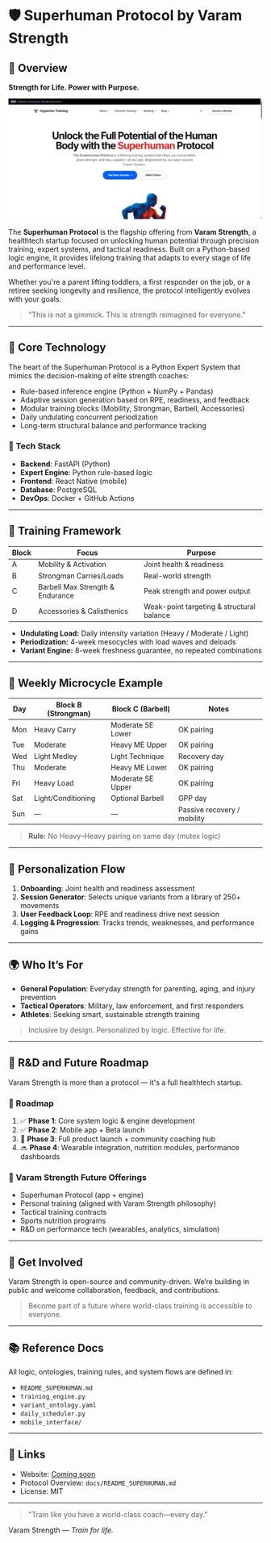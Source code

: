 # 🛡️ Superhuman Protocol by Varam Strength

## 🚀 Overview

**Strength for Life. Power with Purpose.**

![Superhuman Protocol](https://github.com/juheekim1217/hts/blob/main/src/assets/images/htscreenshot.png)

The **Superhuman Protocol** is the flagship offering from **Varam Strength**, a healthtech startup focused on unlocking human potential through precision training, expert systems, and tactical readiness. Built on a Python-based logic engine, it provides lifelong training that adapts to every stage of life and performance level.

Whether you're a parent lifting toddlers, a first responder on the job, or a retiree seeking longevity and resilience, the protocol intelligently evolves with your goals.

> "This is not a gimmick. This is strength reimagined for everyone."

---

## 🧠 Core Technology

The heart of the Superhuman Protocol is a Python Expert System that mimics the decision-making of elite strength coaches:

* Rule-based inference engine (Python + NumPy + Pandas)
* Adaptive session generation based on RPE, readiness, and feedback
* Modular training blocks (Mobility, Strongman, Barbell, Accessories)
* Daily undulating concurrent periodization
* Long-term structural balance and performance tracking

### 🔧 Tech Stack

* **Backend**: FastAPI (Python)
* **Expert Engine**: Python rule-based logic
* **Frontend**: React Native (mobile)
* **Database**: PostgreSQL
* **DevOps**: Docker + GitHub Actions

---

## 🧱 Training Framework

| Block | Focus                            | Purpose                                   |
| ----- | -------------------------------- | ----------------------------------------- |
| A     | Mobility & Activation            | Joint health & readiness                  |
| B     | Strongman Carries/Loads          | Real-world strength                       |
| C     | Barbell Max Strength & Endurance | Peak strength and power output            |
| D     | Accessories & Calisthenics       | Weak-point targeting & structural balance |

* **Undulating Load:** Daily intensity variation (Heavy / Moderate / Light)
* **Periodization:** 4-week mesocycles with load waves and deloads
* **Variant Engine:** 8-week freshness guarantee, no repeated combinations

---

## 📆 Weekly Microcycle Example

| Day | Block B (Strongman) | Block C (Barbell) | Notes                       |
| --- | ------------------- | ----------------- | --------------------------- |
| Mon | Heavy Carry         | Moderate SE Lower | OK pairing                  |
| Tue | Moderate            | Heavy ME Upper    | OK pairing                  |
| Wed | Light Medley        | Light Technique   | Recovery day                |
| Thu | Moderate            | Heavy ME Lower    | OK pairing                  |
| Fri | Heavy Load          | Moderate SE Upper | OK pairing                  |
| Sat | Light/Conditioning  | Optional Barbell  | GPP day                     |
| Sun | —                   | —                 | Passive recovery / mobility |

> **Rule:** No Heavy–Heavy pairing on same day (mutex logic)

---

## 🔄 Personalization Flow

1. **Onboarding**: Joint health and readiness assessment
2. **Session Generator**: Selects unique variants from a library of 250+ movements
3. **User Feedback Loop**: RPE and readiness drive next session
4. **Logging & Progression**: Tracks trends, weaknesses, and performance gains

---

## 🌍 Who It’s For

* **General Population**: Everyday strength for parenting, aging, and injury prevention
* **Tactical Operators**: Military, law enforcement, and first responders
* **Athletes**: Seeking smart, sustainable strength training

> Inclusive by design. Personalized by logic. Effective for life.

---

## 🔬 R\&D and Future Roadmap

Varam Strength is more than a protocol — it's a full healthtech startup.

### 🔧 Roadmap

1. ✅ **Phase 1**: Core system logic & engine development
2. ✅ **Phase 2**: Mobile app + Beta launch
3. 🔄 **Phase 3**: Full product launch + community coaching hub
4. 🔜 **Phase 4**: Wearable integration, nutrition modules, performance dashboards

### 🎯 Varam Strength Future Offerings

* Superhuman Protocol (app + engine)
* Personal training (aligned with Varam Strength philosophy)
* Tactical training contracts
* Sports nutrition programs
* R\&D on performance tech (wearables, analytics, simulation)

---

## 📣 Get Involved

Varam Strength is open-source and community-driven. We’re building in public and welcome collaboration, feedback, and contributions.

> Become part of a future where world-class training is accessible to everyone.

---

## 📚 Reference Docs

All logic, ontologies, training rules, and system flows are defined in:

* `README_SUPERHUMAN.md`
* `training_engine.py`
* `variant_ontology.yaml`
* `daily_scheduler.py`
* `mobile_interface/`

---

## 🔗 Links

* Website: [Coming soon](https://varamfit.vercel.app/)
* Protocol Overview: `docs/README_SUPERHUMAN.md`
* License: MIT

---

> "Train like you have a world-class coach—every day."

Varam Strength — *Train for life.*
